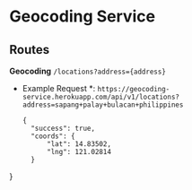 # Geocoding Service

## Routes

**Geocoding** `/locations?address={address}`

* Example Request *: `https://geocoding-service.herokuapp.com/api/v1/locations?address=sapang+palay+bulacan+philippines`
  ```
  {
    "success": true,
    "coords": {
        "lat": 14.83502,
        "lng": 121.02814
    }
}
  ```
